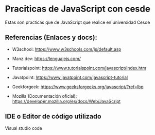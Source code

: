# Praciticas de JavaScript con cesde

Estas son practicas que de JavaScript que realice en universidad Cesde

## Referencias (Enlaces y docs):

- W3school: https://www.w3schools.com/js/default.asp

- Manz.dev: https://lenguajejs.com/

- Tutorialspoint: https://www.tutorialspoint.com/javascript/index.htm

- Javatpoint: https://www.javatpoint.com/javascript-tutorial

- Geekforgeek: https://www.geeksforgeeks.org/javascript/?ref=lbp

- Mozilla (Documentación oficial): https://developer.mozilla.org/es/docs/Web/JavaScript

## IDE o Editor de código utilizado

Visual studio code
